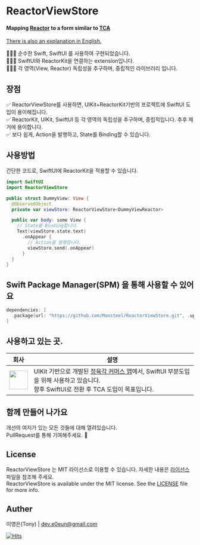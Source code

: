 # ReactorViewStore

#### Mapping [Reactor](https://github.com/ReactorKit/ReactorKit) to a form similar to [TCA](https://github.com/pointfreeco/swift-composable-architecture)

[There is also an explanation in English.](https://github.com/Monsteel/ReactorViewStore/tree/main/README_EN.md)

💁🏻‍♂️ 순수한 Swift, SwiftUI 를 사용하여 구현되었습니다.<br>
💁🏻‍♂️ SwiftUI와 ReactorKit을 연결하는 extension입니다.<br>
💁🏻‍♂️ 각 영역(View, Reactor) 독립성을 추구하며, 중립적인 라이브러리 입니다.<br>

## 장점

✅ ReactorViewStore를 사용하면, UIKit+ReactorKit기반의 프로젝트에 SwiftUI 도입이 용이해집니다.<br>
✅ ReactorKit, UIKit, SwiftUI 등 각 영역의 독립성을 추구하며, 중립적입니다. 추후 제거에 용이합니다.<br>
✅ 보다 쉽게, Action을 발행하고, State를 Binding할 수 있습니다.<br>

## 사용방법

간단한 코드로, SwiftUI에 ReactorKit을 적용할 수 있습니다.<br>

```swift
import SwiftUI
import ReactorViewStore

public struct DummyView: View {
  @ObservedObject
  private var viewStore: ReactorViewStore<DummyViewReactor>

  public var body: some View {
    // State를 Binding합니다.
    Text(viewStore.state.text)
      .onAppear {
        // Action을 발행합니다.
        viewStore.send(.onAppear)
      }
  }
}
```

## Swift Package Manager(SPM) 을 통해 사용할 수 있어요

```swift
dependencies: [
  .package(url: "https://github.com/Monsteel/ReactorViewStore.git", .upToNextMajor(from: "0.0.1"))
]
```

## 사용하고 있는 곳.

| 회사                                                                                                                      | 설명                                                                                                                                                                                                                                                                      |
| ------------------------------------------------------------------------------------------------------------------------- | ------------------------------------------------------------------------------------------------------------------------------------------------------------------------------------------------------------------------------------------------------------------------- |
| <img src="https://github.com/Monsteel/ReactorViewStore/assets/52942409/e2754e73-ac06-4520-9ddf-e0bf84e84f93" height="50"> | UIKit 기반으로 개발된 [정육각 커머스 앱](https://apps.apple.com/kr/app/%EC%A0%95%EC%9C%A1%EA%B0%81-%EC%96%B8%EC%A0%9C%EB%82%98-%EC%B4%88%EC%8B%A0%EC%84%A0/id1490984523)에서, SwiftUI 부분도입을 위해 사용하고 있습니다.<br>향후 SwiftUI로 전환 후 TCA 도입이 목표입니다. |

## 함께 만들어 나가요

개선의 여지가 있는 모든 것들에 대해 열려있습니다.<br>
PullRequest를 통해 기여해주세요. 🙏

## License

ReactorViewStore 는 MIT 라이선스로 이용할 수 있습니다. 자세한 내용은 [라이선스](https://github.com/Monsteel/ReactorViewStore/tree/main/LICENSE) 파일을 참조해 주세요.<br>
ReactorViewStore is available under the MIT license. See the [LICENSE](https://github.com/Monsteel/ReactorViewStore/tree/main/LICENSE) file for more info.

## Auther

이영은(Tony) | dev.e0eun@gmail.com

[![Hits](https://hits.seeyoufarm.com/api/count/incr/badge.svg?url=https%3A%2F%2Fgithub.com%2FMonsteel%2FReactorViewStore&count_bg=%2379C83D&title_bg=%23555555&icon=&icon_color=%23E7E7E7&title=hits&edge_flat=false)](https://hits.seeyoufarm.com)
